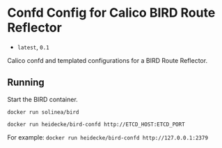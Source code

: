 Confd Config for Calico BIRD Route Reflector
===

* `latest`, `0.1`

Calico confd and templated configurations for a BIRD Route Reflector.

## Running

Start the BIRD container.

`docker run solinea/bird`

`docker run heidecke/bird-confd http://ETCD_HOST:ETCD_PORT`

For example: `docker run heidecke/bird-confd http://127.0.0.1:2379`

